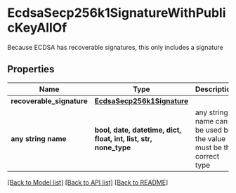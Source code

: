 # EcdsaSecp256k1SignatureWithPublicKeyAllOf

Because ECDSA has recoverable signatures, this only includes a signature

## Properties
Name | Type | Description | Notes
------------ | ------------- | ------------- | -------------
**recoverable_signature** | [**EcdsaSecp256k1Signature**](EcdsaSecp256k1Signature.md) |  | 
**any string name** | **bool, date, datetime, dict, float, int, list, str, none_type** | any string name can be used but the value must be the correct type | [optional]

[[Back to Model list]](../README.md#documentation-for-models) [[Back to API list]](../README.md#documentation-for-api-endpoints) [[Back to README]](../README.md)


